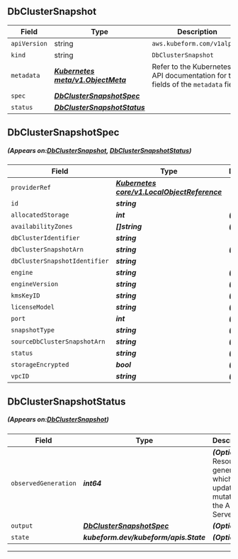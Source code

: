 ## DbClusterSnapshot
| Field | Type | Description |
| ------ | ----- | ----------- |
| `apiVersion` | string | `aws.kubeform.com/v1alpha1` |
|    `kind` | string | `DbClusterSnapshot` |
| `metadata` | ***[Kubernetes meta/v1.ObjectMeta](https://kubernetes.io/docs/reference/generated/kubernetes-api/v1.13/#objectmeta-v1-meta)***|Refer to the Kubernetes API documentation for the fields of the `metadata` field.|
| `spec` | ***[DbClusterSnapshotSpec](#DbClusterSnapshotSpec)***||
| `status` | ***[DbClusterSnapshotStatus](#DbClusterSnapshotStatus)***||
## DbClusterSnapshotSpec
##### (Appears on:[DbClusterSnapshot](#DbClusterSnapshot), [DbClusterSnapshotStatus](#DbClusterSnapshotStatus))
| Field | Type | Description |
| ------ | ----- | ----------- |
| `providerRef` | ***[Kubernetes core/v1.LocalObjectReference](https://kubernetes.io/docs/reference/generated/kubernetes-api/v1.13/#localobjectreference-v1-core)***||
| `id` | ***string***||
| `allocatedStorage` | ***int***| ***(Optional)*** |
| `availabilityZones` | ***[]string***| ***(Optional)*** |
| `dbClusterIdentifier` | ***string***||
| `dbClusterSnapshotArn` | ***string***| ***(Optional)*** |
| `dbClusterSnapshotIdentifier` | ***string***||
| `engine` | ***string***| ***(Optional)*** |
| `engineVersion` | ***string***| ***(Optional)*** |
| `kmsKeyID` | ***string***| ***(Optional)*** |
| `licenseModel` | ***string***| ***(Optional)*** |
| `port` | ***int***| ***(Optional)*** |
| `snapshotType` | ***string***| ***(Optional)*** |
| `sourceDbClusterSnapshotArn` | ***string***| ***(Optional)*** |
| `status` | ***string***| ***(Optional)*** |
| `storageEncrypted` | ***bool***| ***(Optional)*** |
| `vpcID` | ***string***| ***(Optional)*** |
## DbClusterSnapshotStatus
##### (Appears on:[DbClusterSnapshot](#DbClusterSnapshot))
| Field | Type | Description |
| ------ | ----- | ----------- |
| `observedGeneration` | ***int64***| ***(Optional)*** Resource generation, which is updated on mutation by the API Server.|
| `output` | ***[DbClusterSnapshotSpec](#DbClusterSnapshotSpec)***| ***(Optional)*** |
| `state` | ***kubeform.dev/kubeform/apis.State***| ***(Optional)*** |
---

